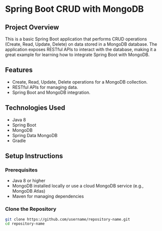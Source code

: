 # Spring Boot CRUD with MongoDB

## Project Overview
This is a basic Spring Boot application that performs CRUD operations (Create, Read, Update, Delete) on data stored in a MongoDB database. The application exposes RESTful APIs to interact with the database, making it a great example for learning how to integrate Spring Boot with MongoDB.

## Features
- Create, Read, Update, Delete operations for a MongoDB collection.
- RESTful APIs for managing data.
- Spring Boot and MongoDB integration.

## Technologies Used
- Java 8
- Spring Boot
- MongoDB
- Spring Data MongoDB
- Gradle

## Setup Instructions

### Prerequisites
- Java 8 or higher
- MongoDB installed locally or use a cloud MongoDB service (e.g., MongoDB Atlas)
- Maven for managing dependencies

### Clone the Repository

```bash
git clone https://github.com/username/repository-name.git
cd repository-name
